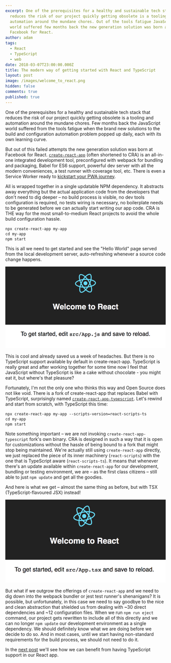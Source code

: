 ```yaml
---
excerpt: One of the prerequisites for a healthy and sustainable tech stack that
  reduces the risk of our project quickly getting obsolete is a tooling and
  automation around the mundane chores. Out of the tools fatigue JavaScript
  world suffered few months back the new generation solution was born at
  Facebook for React.
author: adam
tags:
  - React
  - TypeScript
  - web
date: 2018-03-07T23:00:00.000Z
title: The modern way of getting started with React and TypeScript
layout: post
image: /images/welcome_to_react.png
hidden: false
comments: true
published: true
---
```


One of the prerequisites for a healthy and sustainable tech stack that reduces the risk of our project quickly getting obsolete is a tooling and automation around the mundane chores. Few months back the JavaScript world suffered from the tools fatigue when the brand new solutions to the build and configuration automation problem popped up daily, each with its own learning curve.

But out of this failed attempts the new generation solution was born at Facebook for React. [`create-react-app`](https://github.com/facebook/create-react-app) (often shortened to CRA) is an all-in-one integrated development tool, preconfigured with webpack for bundling and packaging, Babel for ES6 support, powerful dev server with all the modern conveniences, a test runner with coverage tool, etc. There is even a Service Worker ready to [kickstart your PWA journey](https://www.linkedin.com/pulse/10-reasons-why-you-should-consider-progressive-web-apps-eriksen/). 

All is wrapped together in a single updatable NPM dependency. It abstracts away everything but the actual application code from the developers that don't need to dig deeper – no build process is visible, no dev tools configuration is required, no tests wiring is necessary, no boilerplate needs to be generated before we can actually start writing our app code. CRA is THE way for the most small-to-medium React projects to avoid the whole build configuration hassle.

```
npx create-react-app my-app
cd my-app
npm start
```

This is all we need to get started and see the "Hello World" page served from the local development server, auto-refreshing whenever a source code change happens.

![Hello World from create-react-app](/images/react-ts/cra.png)

This is cool and already saved us a week of headaches. But there is no TypeScript support available by default in create-react-app. TypeScript is really great and after working together for some time now I feel that JavaScript without TypeScript is like a cake without chocolate - you might eat it, but where's that pleasure?

Fortunately, I'm not the only one who thinks this way and Open Source does not like void. There is a fork of create-react-app that replaces Babel with TypeScript, surprisingly named [`create-react-app-typescript`](https://github.com/wmonk/create-react-app-typescript). Let's rewind and start from scratch, with TypeScript this time:

```
npx create-react-app my-app --scripts-version=react-scripts-ts
cd my-app
npm start
```

Note something important – we are not invoking `create-react-app-typescript` fork's own binary. CRA is designed in such a way that it is open for customizations without the hassle of being bound to a fork that might stop being maintained. We're actually still using `create-react-app` directly, we just replaced the piece of its inner machinery (`react-scripts`) with the one that is TypeScript aware (`react-scripts-ts`). It means that whenever there's an update available within `create-react-app` for our development, bundling or testing environment, we are – as the first class citizens – still able to just `npm update` and get all the goodies.

And here is what we get – almost the same thing as before, but with TSX (TypeScript-flavoured JSX) instead! 

![Hello World from create-react-app-typescript](/images/react-ts/cra-ts.png)

But what if we outgrow the offerings of `create-react-app` and we need to dig down into the webpack bundler or jest test runner's shenanigans? It is possible, but unfortunately, in this case we need to say goodbye to the nice and clean abstraction that shielded us from dealing with ~30 direct dependencies and ~12 configuration files. When we run `npm run eject` command, our project gets rewritten to include all of this directly and we can no longer `npm update` our development environment as a single dependency. We should definitely know what we are doing before we decide to do so. And in most cases, until we start having non-standard requirements for the build process, we should not need to do it.

In the [next post](/blog/5-ways-to-benefit-from-typescript-in-react/) we'll see how we can benefit from having TypeScript support in our React app.

